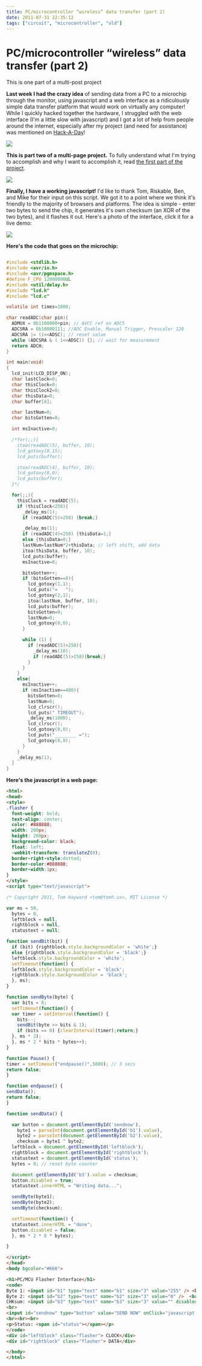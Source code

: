 ```yaml
---
title: PC/microcontroller “wireless” data transfer (part 2)
date: 2011-07-31 22:35:12
tags: ["circuit", "microcontroller", "old"]
---
```


# PC/microcontroller “wireless” data transfer (part 2)

This is one part of a multi-post project

__Last week I had the crazy idea__ of sending data from a PC to a microchip through the monitor, using javascript and a web interface as a ridiculously simple data transfer platform that would work on virtually any computer! While I quickly hacked together the hardware, I struggled with the web interface (I'm a little slow with javascript) and I got a lot of help from people around the internet, especially after my project (and need for assistance) was mentioned on [Hack-A-Day](http://hackaday.com/2011/07/28/microcontroller-communications-using-flashing-lights/)!


<div class="text-center img-border">

[![](DSCN1657_thumb.jpg)](DSCN1657.jpg)

</div>

__This is part two of a multi-page project.__ To fully understand what I'm trying to accomplish and why I want to accomplish it, read [the first part of the project](http://www.swharden.com/blog/2011-07-26-pcmicrocontroller-wireless-data-transfer/).

![](https://www.youtube.com/embed/wMHR3j4EDQ4)

__Finally, I have a working javascript!__ I'd like to thank Tom, Riskable, Ben, and Mike for their input on this script. We got it to a point where we think it's friendly to the majority of browsers and platforms. The idea is simple - enter two bytes to send the chip, it generates it's own checksum (an XOR of the two bytes), and it flashes it out. Here's a photo of the interface, click it for a live demo:


<div class="text-center img-border">

![](flasher_interface.jpg)

</div>

<strong>Here's the code that goes on the microchip:</strong>

```c

#include <stdlib.h>
#include <avr/io.h>
#include <avr/pgmspace.h>
#define F_CPU 12000000UL
#include <util/delay.h>
#include "lcd.h"
#include "lcd.c"

volatile int times=1000;

char readADC(char pin){
  ADMUX = 0b1100000+pin; // AVCC ref on ADC5
  ADCSRA = 0b10000111; //ADC Enable, Manual Trigger, Prescaler 128
  ADCSRA |= (1<<ADSC); // reset value
  while (ADCSRA & ( 1<<ADSC)) {}; // wait for measurement
  return ADCH;
}

int main(void)
{
  lcd_init(LCD_DISP_ON);
  char lastClock=0;
  char thisClock=0;
  char thisClock2=0;
  char thisData=0;
  char buffer[8];

  char lastNum=0;
  char bitsGotten=0;

  int msInactive=0;

  /*for(;;){
    itoa(readADC(5), buffer, 10);
    lcd_gotoxy(0,15);
    lcd_puts(buffer);

    itoa(readADC(4), buffer, 10);
    lcd_gotoxy(8,0);
    lcd_puts(buffer);
  }*/

  for(;;){
    thisClock = readADC(5);
    if (thisClock<250){
      _delay_ms(1);
      if (readADC(5)>250) {break;}

      _delay_ms(1);
      if (readADC(4)<250) {thisData=1;}
      else {thisData=0;}
      lastNum=lastNum*2+thisData; // left shift, add data
      itoa(thisData, buffer, 10);
      lcd_puts(buffer);
      msInactive=0;

      bitsGotten++;
      if (bitsGotten==8){
        lcd_gotoxy(1,1);
        lcd_puts("=   ");
        lcd_gotoxy(2,1);
        itoa(lastNum, buffer, 10);
        lcd_puts(buffer);
        bitsGotten=0;
        lastNum=0;
        lcd_gotoxy(0,0);
      }

      while (1) {
        if (readADC(5)>250){
          _delay_ms(10);
          if (readADC(5)>250){break;}
        }
      }
    }
    else{
      msInactive++;
      if (msInactive==400){
        bitsGotten=0;
        lastNum=0;
        lcd_clrscr();
        lcd_puts(" TIMEOUT");
        _delay_ms(1000);
        lcd_clrscr();
        lcd_gotoxy(0,0);
        lcd_puts("________ =");
        lcd_gotoxy(0,0);
      }
    }
    _delay_ms(1);
  }
}
```

<strong>Here's the javascript in a web page:</strong>

```html
<html>
<head>
<style>
.flasher {
  font-weight: bold;
  text-align: center;
  color: #888888;
  width: 200px;
  height: 200px;
  background-color: black;
  float: left;
  -webkit-transform: translateZ(0);
  border-right-style:dotted;
  border-color:#888888;
  border-width:1px;
}
</style>
<script type="text/javascript">

/* Copyright 2011, Tom Hayward <tom@tomh.us>, MIT License */

var ms = 50,
  bytes = 0,
  leftblock = null,
  rightblock = null,
  statustext = null;

function sendBit(bit) {
  if (bit) {rightblock.style.backgroundColor = 'white';}
  else {rightblock.style.backgroundColor = 'black';}
  leftblock.style.backgroundColor = 'white';
  setTimeout(function() {
  leftblock.style.backgroundColor = 'black';
  rightblock.style.backgroundColor = 'black';
  }, ms);
}

function sendByte(byte) {
  var bits = 8;
  setTimeout(function() {
  var timer = setInterval(function() {
    bits--;
    sendBit(byte >> bits & 1);
    if (bits == 0) {clearInterval(timer);return;}
  }, ms * 2);
  }, ms * 2 * bits * bytes++);
}

function Pause() {
timer = setTimeout("endpause()",5000); // 3 secs
return false;
}

function endpause() {
sendData();
return false;
}

function sendData() {

  var button = document.getElementById('sendnow'),
    byte1 = parseInt(document.getElementById('b1').value),
    byte2 = parseInt(document.getElementById('b2').value),
    checksum = byte1 ^ byte2;
  leftblock = document.getElementById('leftblock');
  rightblock = document.getElementById('rightblock');
  statustext = document.getElementById('status');
  bytes = 0; // reset byte counter

  document.getElementById('b3').value = checksum;
  button.disabled = true;
  statustext.innerHTML = "Writing data...";

  sendByte(byte1);
  sendByte(byte2);
  sendByte(checksum);

  setTimeout(function() {
  statustext.innerHTML = "done";
  button.disabled = false;
  }, ms * 2 * 8 * bytes);

}

</script>
</head>
<body bgcolor="#666">

<h1>PC/MCU Flasher Interface</h1>
<code>
Byte 1: <input id="b1" type="text" name="b1" size="3" value="255" /> <br>
Byte 2: <input id="b2" type="text" name="b2" size="3" value="0" />  <br>
CHKsum: <input id="b3" type="text" name="b3" size="3" value="" disabled="disabled" />  <br>
<br>
<input id="sendnow" type="button" value="SEND NOW" onClick="javascript:Pause();" />
<br><br><br>
<p>Status: <span id="status"></span></p>
</code>
<div id="leftblock" class="flasher"> CLOCK</div>
<div id="rightblock" class="flasher"> DATA</div>

</body>
</html>
```